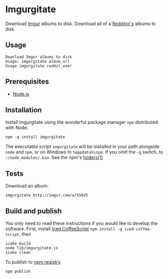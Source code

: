 Imgurgitate
=========

Download [Imgur](http://imgur.com) albums to disk. Download all of a [Redditor's](http://www.reddit.com/) albums to disk.

Usage
----

    Download Imgur albums to disk
    Usage: imgurgitate album_url
    Usage imgurgitate reddit_user

Prerequisites
----------

* [Node.js](http://nodejs.org/)

Installation
----------

Install imgurgitate using the wonderful package manager `npm` distributed with Node.

    npm -g install imgurgitate

The executable script `imgurgitate` will be installed in your path alongside `node` and `npm`, or on Windows to `%appdata%\npm`. If you omit the `-g` switch, to `~/node_modules/.bin`. See the npm's [folders(1)](http://npmjs.org/doc/folders.html)
   
Tests
-----

Download an album:

    imgurgitate http://imgur.com/a/SS6V5
   

   
Build and publish
----

You only need to read these instructions if you would like to develop the software. First, install [Iced CoffeeScript](http://maxtaco.github.com/coffee-script/) `npm install -g iced-coffee-script`, then

    icake build
    node lib/imgurgitate.js
    icake clean

To publish to [npm registry](https://new.npmjs.org/package/imgurgitate)
    
    npm publish
